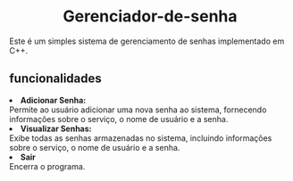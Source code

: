 <h1 align="center"> Gerenciador-de-senha</h1>
Este é um simples sistema de gerenciamento de senhas implementado em C++.

<h2>funcionalidades</h2

1. <strong>Adicionar Senha:<br></strong>
    Permite ao usuário adicionar uma nova senha ao sistema, fornecendo informações sobre o serviço, o nome de usuário e a senha.
2. <strong>Visualizar Senhas:<br></strong>
     Exibe todas as senhas armazenadas no sistema, incluindo informações sobre o serviço, o nome de usuário e a senha.
3. <strong>Sair<br></strong>
    Encerra o programa.
